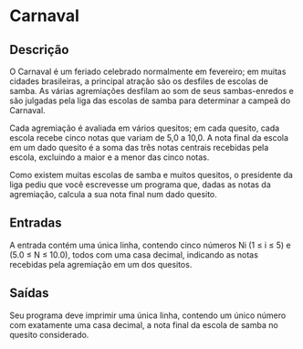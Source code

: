 # Carnaval

## Descrição

O Carnaval é um feriado celebrado normalmente em fevereiro; em muitas cidades brasileiras, a principal atração são os desfiles de escolas de samba. As várias agremiações desfilam ao som de seus sambas-enredos e são julgadas pela liga das escolas de samba para determinar a campeã do Carnaval.

Cada agremiação é avaliada em vários quesitos; em cada quesito, cada escola recebe cinco notas que variam de 5,0 a 10,0. A nota final da escola em um dado quesito é a soma das três notas centrais recebidas pela escola, excluindo a maior e a menor das cinco notas.

Como existem muitas escolas de samba e muitos quesitos, o presidente da liga pediu que você escrevesse um programa que, dadas as notas da agremiação, calcula a sua nota final num dado quesito.

## Entradas

A entrada contém uma única linha, contendo cinco números Ni (1 ≤ i ≤ 5) e (5.0 ≤ N ≤ 10.0), todos com uma casa decimal, indicando as notas recebidas pela agremiação em um dos quesitos.

## Saídas

Seu programa deve imprimir uma única linha, contendo um único número com exatamente uma casa decimal, a nota final da escola de samba no quesito considerado.
